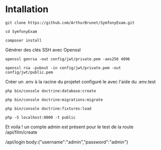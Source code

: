 # Intallation

```
git clone https://github.com/ArthurBrunet/SymfonyExam.git
```

```
cd SymfonyExam
```

```
composer install
```

Générer des clés SSH avec Openssl

```
openssl genrsa -out config/jwt/private.pem -aes256 4096
```

```
openssl rsa -pubout -in config/jwt/private.pem -out config/jwt/public.pem
```

Créer un .env à la racine du projetet configuré le avec l'aide du .env.test

```
php bin/console doctrine:database:create
```

```
php bin/console doctrine:migrations:migrate
```

```
php bin/console doctrine:fixtures:load
```

``` 
php -S localhost:8000 -t public
```

Et voila ! un compte admin est présent pour le test de la route /api/film/create

/api/login  body:{"username":"admin","password":"admin"}
